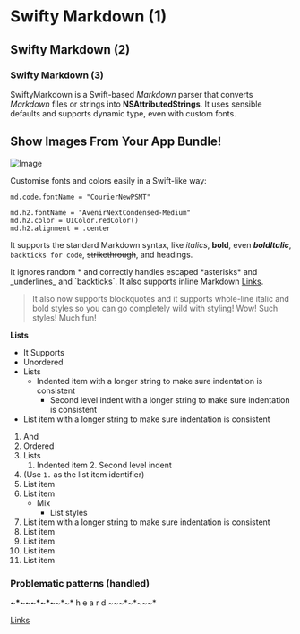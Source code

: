 # Swifty Markdown (1)
## Swifty Markdown (2)
### Swifty Markdown (3)

SwiftyMarkdown is a Swift-based *Markdown* parser that converts *Markdown* files or strings into **NSAttributedStrings**. It uses sensible defaults and supports dynamic type, even with custom fonts.

Show Images From Your App Bundle!
---
![Image](bubble)

Customise fonts and colors easily in a Swift-like way: 

    md.code.fontName = "CourierNewPSMT"

    md.h2.fontName = "AvenirNextCondensed-Medium"
    md.h2.color = UIColor.redColor()
    md.h2.alignment = .center

It supports the standard Markdown syntax, like *italics*, **bold**, even _**boldItalic**_, `backticks for code`, ~~strikethrough~~, and headings.

It ignores random * and correctly handles escaped \*asterisks\* and \_underlines\_ and \`backticks\`. It also supports inline Markdown [Links](http://voyagetravelapps.com/).

> It also now supports blockquotes
> and it supports whole-line italic and bold styles so you can go completely wild with styling! Wow! Such styles! Much fun!

**Lists**

- It Supports
- Unordered
- Lists
	- Indented item with a longer string to make sure indentation is consistent
		- Second level indent with a longer string to make sure indentation is consistent
- List item with a longer string to make sure indentation is consistent

1. And
2. Ordered
3. Lists
	1. Indented item
		2. Second level indent
4. (Use `1.` as the list item identifier)
5. List item
6. List item
	- Mix
		- List styles
7. List item with a longer string to make sure indentation is consistent
8. List item
9. List item
10. List item
11. List item


### Problematic patterns (handled)

**~*~~~*~*~**~*~* h e a r d ***~*~*~**~*~~~* 

[Links](http://voyagetravelapps.com/ )
